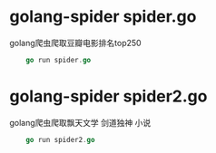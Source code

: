 # golang-spider spider.go
golang爬虫爬取豆瓣电影排名top250

```go
    go run spider.go
```
# golang-spider spider2.go
golang爬虫爬取飘天文学 剑道独神 小说

```go
    go run spider2.go
```

